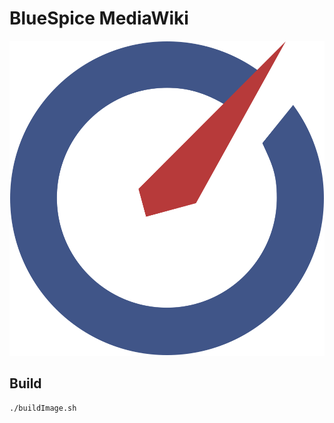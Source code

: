 # BlueSpice MediaWiki

[![BlueSpice MediaWiki](./root-fs/var/www/html/Bluespice_Icon.svg)](https://www.bluespice.com/)

## Build

```bash
./buildImage.sh
```